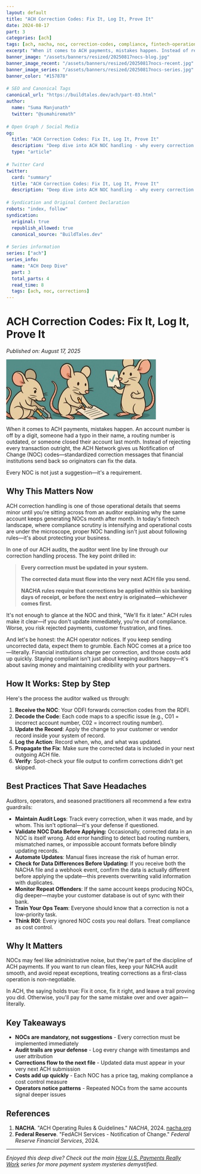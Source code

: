 ```yaml
---
layout: default
title: "ACH Correction Codes: Fix It, Log It, Prove It"
date: 2024-08-17
part: 3
categories: [ach]
tags: [ach, nacha, noc, correction-codes, compliance, fintech-operations, audit]
excerpt: "When it comes to ACH payments, mistakes happen. Instead of rejecting every transaction, the ACH Network gives us Notification of Change (NOC) codes. I learned the hard way: every NOC is not just a suggestion—it's a requirement."
banner_image: "/assets/banners/resized/20250817nocs-blog.jpg"
banner_image_recent: "/assets/banners/resized/20250817nocs-recent.jpg"
banner_image_series: "/assets/banners/resized/20250817nocs-series.jpg"
banner_color: "#157878"

# SEO and Canonical Tags
canonical_url: "https://buildtales.dev/ach/part-03.html"
author:
  name: "Suma Manjunath"
  twitter: "@sumahiremath"
  
# Open Graph / Social Media
og:
  title: "ACH Correction Codes: Fix It, Log It, Prove It"
  description: "Deep dive into ACH NOC handling - why every correction is mandatory, how to implement proper audit trails, and the real costs of ignoring compliance requirements."
  type: "article"
  
# Twitter Card
twitter:
  card: "summary"
  title: "ACH Correction Codes: Fix It, Log It, Prove It"
  description: "Deep dive into ACH NOC handling - why every correction is mandatory, how to implement proper audit trails, and the real costs of ignoring compliance requirements."

# Syndication and Original Content Declaration
robots: "index, follow"
syndication:
  original: true
  republish_allowed: true
  canonical_source: "BuildTales.dev"

# Series information
series: ["ach"]
series_info:
  name: "ACH Deep Dive"
  part: 3
  total_parts: 4
  read_time: 8
  tags: [ach, noc, corrections]
---
```

# ACH Correction Codes: Fix It, Log It, Prove It

*Published on: August 17, 2025*

![noc fixing](/assets/banners/resized/20250817nocs-blog.jpg)

When it comes to ACH payments, mistakes happen. An account number is off by a digit, someone had a typo in their name, a routing number is outdated, or someone closed their account last month. Instead of rejecting every transaction outright, the ACH Network gives us Notification of Change (NOC) codes—standardized correction messages that financial institutions send back so originators can fix the data.

Every NOC is not just a suggestion—it's a requirement.

## Why This Matters Now

ACH correction handling is one of those operational details that seems minor until you're sitting across from an auditor explaining why the same account keeps generating NOCs month after month. In today's fintech landscape, where compliance scrutiny is intensifying and operational costs are under the microscope, proper NOC handling isn't just about following rules—it's about protecting your business.

In one of our ACH audits, the auditor went line by line through our correction handling process. The key point drilled in:

> **Every correction must be updated in your system.**
> 
> **The corrected data must flow into the very next ACH file you send.**
>
>**NACHA rules require that corrections be applied within six banking days of receipt, or before the next entry is originated—whichever comes first.**

It's not enough to glance at the NOC and think, "We'll fix it later." ACH rules make it clear—if you don't update immediately, you're out of compliance. Worse, you risk rejected payments, customer frustration, and fines.

And let's be honest: the ACH operator notices. If you keep sending uncorrected data, expect them to grumble. Each NOC comes at a price too—literally. Financial institutions charge per correction, and those costs add up quickly. Staying compliant isn't just about keeping auditors happy—it's about saving money and maintaining credibility with your partners.

## How It Works: Step by Step

Here's the process the auditor walked us through:

1. **Receive the NOC**: Your ODFI forwards correction codes from the RDFI.
2. **Decode the Code**: Each code maps to a specific issue (e.g., C01 = incorrect account number, C02 = incorrect routing number).
3. **Update the Record**: Apply the change to your customer or vendor record inside your system of record.
4. **Log the Action**: Record when, who, and what was updated.
5. **Propagate the Fix**: Make sure the corrected data is included in your next outgoing ACH file.
6. **Verify**: Spot-check your file output to confirm corrections didn't get skipped.

## Best Practices That Save Headaches

Auditors, operators, and seasoned practitioners all recommend a few extra guardrails:

- **Maintain Audit Logs**: Track every correction, when it was made, and by whom. This isn't optional—it's your defense if questioned.
- **Validate NOC Data Before Applying:** Occasionally, corrected data in an NOC is itself wrong. Add error handling to detect bad routing numbers, mismatched names, or impossible account formats before blindly updating records.
- **Automate Updates**: Manual fixes increase the risk of human error.
- **Check for Data Differences Before Updating:** If you receive both the NACHA file and a webhook event, confirm the data is actually different before applying the update—this prevents overwriting valid information with duplicates.
- **Monitor Repeat Offenders**: If the same account keeps producing NOCs, dig deeper—maybe your customer database is out of sync with their bank.
- **Train Your Ops Team**: Everyone should know that a correction is not a low-priority task.
- **Think ROI**: Every ignored NOC costs you real dollars. Treat compliance as cost control.

## Why It Matters

NOCs may feel like administrative noise, but they're part of the discipline of ACH payments. If you want to run clean files, keep your NACHA audit smooth, and avoid repeat exceptions, treating corrections as a first-class operation is non-negotiable.

In ACH, the saying holds true: Fix it once, fix it right, and leave a trail proving you did. Otherwise, you'll pay for the same mistake over and over again—literally.

## Key Takeaways

- **NOCs are mandatory, not suggestions** - Every correction must be implemented immediately
- **Audit trails are your defense** - Log every change with timestamps and user attribution  
- **Corrections flow to the next file** - Updated data must appear in your very next ACH submission
- **Costs add up quickly** - Each NOC has a price tag, making compliance a cost control measure
- **Operators notice patterns** - Repeated NOCs from the same accounts signal deeper issues

## References

1. **NACHA**. "ACH Operating Rules & Guidelines." *NACHA*, 2024. [nacha.org](https://www.nacha.org)
2. **Federal Reserve**. "FedACH Services - Notification of Change." *Federal Reserve Financial Services*, 2024.

---

*Enjoyed this deep dive? Check out the main [How U.S. Payments Really Work](/series/payments) series for more payment system mysteries demystified.*
